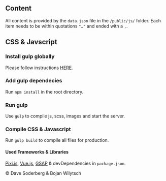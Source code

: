 ## Content
All content is provided by the `data.json` file in the `/public/js/` folder. Each item needs to be within quotations `"…"` and ended with a `,`.

## CSS & Javscript

### Install gulp globally
Please follow instructions [HERE](https://github.com/gulpjs/gulp/blob/master/docs/getting-started.md).

### Add gulp dependecies
Run `npm install` in the root directory. 

### Run gulp
Use `gulp` to compile js, scss, images and start the server.

### Compile CSS & Javascript
Run `gulp build` to compile all files for production.

#### Used Frameworks & Libraries
[Pixi.js](http://www.pixijs.com/), [Vue.js](http://vuejs.org/), [GSAP](http://greensock.com/gsap#) & devDependencies in `package.json`.




© Dave Soderberg & Bojan Wilytsch